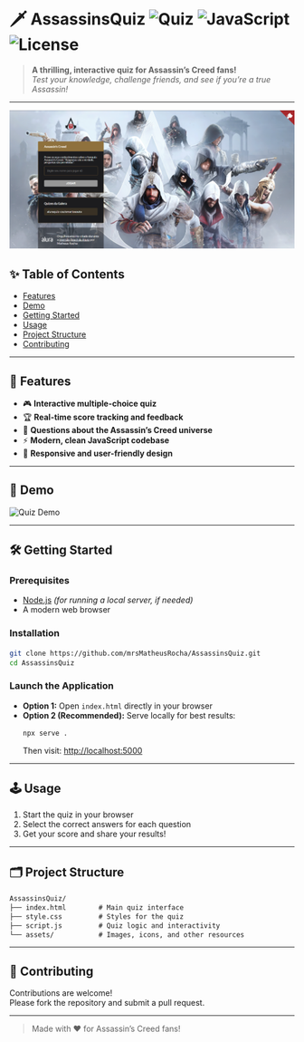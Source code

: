 # 🗡️ AssassinsQuiz ![Quiz](https://img.shields.io/badge/Quiz-AC%20Universe-darkred) ![JavaScript](https://img.shields.io/badge/Javascript-ES6-yellow) ![License](https://img.shields.io/github/license/mrsMatheusRocha/AssassinsQuiz)

> **A thrilling, interactive quiz for Assassin’s Creed fans!**  
> _Test your knowledge, challenge friends, and see if you’re a true Assassin!_

---

![AssassinsQuiz Banner](assassinsquizminiatura.png)

## ✨ Table of Contents

- [Features](#-features)
- [Demo](#-demo)
- [Getting Started](#-getting-started)
- [Usage](#-usage)
- [Project Structure](#-project-structure)
- [Contributing](#-contributing)

---

## 🚀 Features

- 🎮 **Interactive multiple-choice quiz**
- 🏆 **Real-time score tracking and feedback**
- 🧠 **Questions about the Assassin’s Creed universe**
- ⚡ **Modern, clean JavaScript codebase**
- 📱 **Responsive and user-friendly design**

---

## 🎥 Demo

![Quiz Demo](https://github.com/mrsMatheusRocha/AssassinsQuiz/blob/b85c52d251cfdf801d94d35044533bf6798532a9/public/chrome-capture-2025-6-9%20(1)%20(1).gif)

---

## 🛠️ Getting Started

### Prerequisites

- [Node.js](https://nodejs.org/) _(for running a local server, if needed)_
- A modern web browser

### Installation

```bash
git clone https://github.com/mrsMatheusRocha/AssassinsQuiz.git
cd AssassinsQuiz
```

### Launch the Application

- **Option 1:** Open `index.html` directly in your browser
- **Option 2 (Recommended):** Serve locally for best results:
  ```bash
  npx serve .
  ```
  Then visit: [http://localhost:5000](http://localhost:5000)

---

## 🕹️ Usage

1. Start the quiz in your browser
2. Select the correct answers for each question
3. Get your score and share your results!

---

## 🗂️ Project Structure

```
AssassinsQuiz/
├── index.html        # Main quiz interface
├── style.css         # Styles for the quiz
├── script.js         # Quiz logic and interactivity
└── assets/           # Images, icons, and other resources
```

---

## 🤝 Contributing

Contributions are welcome!  
Please fork the repository and submit a pull request.

---

> Made with ❤️ for Assassin’s Creed fans!
